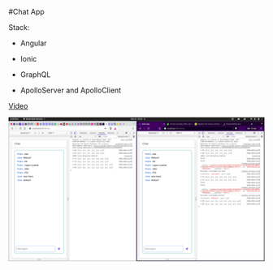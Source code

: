 

#Chat App

Stack:

- Angular

- Ionic

- GraphQL

- ApolloServer and ApolloClient

  

[Video](https://youtu.be/ICd11dVxm68)



![img](./img.png)